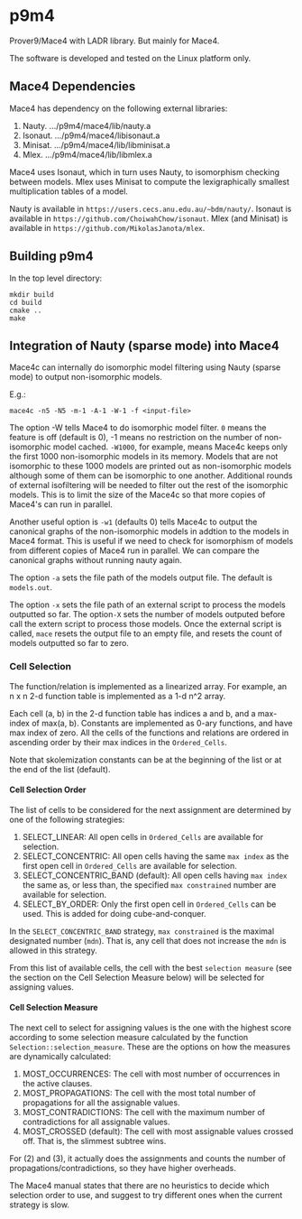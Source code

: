 # p9m4
Prover9/Mace4 with LADR library. But mainly for Mace4.

The software is developed and tested on the Linux platform only.

## Mace4 Dependencies

Mace4 has dependency on the following external libraries:

1. Nauty.  .../p9m4/mace4/lib/nauty.a
2. Isonaut.  .../p9m4/mace4/libisonaut.a
3. Minisat.   .../p9m4/mace4/lib/libminisat.a
4. Mlex.    .../p9m4/mace4/lib/libmlex.a

Mace4 uses Isonaut, which in turn uses Nauty, to isomorphism checking between models.  Mlex uses Minisat to compute the lexigraphically smallest multiplication tables of a model.

Nauty is available in `https://users.cecs.anu.edu.au/~bdm/nauty/`. Isonaut is available in `https://github.com/ChoiwahChow/isonaut`. Mlex (and Minisat) is available in `https://github.com/MikolasJanota/mlex`.  

## Building p9m4

In the top level directory:

```text
mkdir build
cd build
cmake ..
make
```

## Integration of Nauty (sparse mode) into Mace4 
Mace4c can internally do isomorphic model filtering using Nauty (sparse mode) to output non-isomorphic models.

E.g.:
```text
mace4c -n5 -N5 -m-1 -A-1 -W-1 -f <input-file>
```

The option -W tells Mace4 to do isomorphic model filter. `0` means the feature is off (default is 0), -1 means no 
restriction on the number of non-isomorphic model cached.  `-W1000`, for example, means Mace4c keeps only the first 1000 non-isomorphic
models in its memory. Models that are not isomorphic to these 1000 models are printed out as non-isomorphic models
although some of them can be isomorphic to one another.  Additional rounds of external isofiltering will be needed to filter out the rest
of the isomorphic models.  This is to limit the size of the Mace4c so that more copies of Mace4's can run in parallel.

Another useful option is `-w1` (defaults 0) tells Mace4c to output the canonical graphs of the non-isomorphic models in addtion
to the models in Mace4 format. This is useful if we need to check for isomorphism of models from different copies of Mace4 run
in parallel.  We can compare the canonical graphs without running nauty again.

The option `-a` sets the file path of the models output file. The default is `models.out`.

The option `-x` sets the file path of an external script to process the models outputted so far.  The option`-X` sets the number of models outputed before call the extern script to process those models.  Once the external script is called, `mace` resets the output file to an empty file, and resets the count of models outputted so far to zero.

### Cell Selection

The function/relation is implemented as a linearized array.  For example, an n x n 2-d function table is implemented
as a 1-d n^2 array. 

Each cell (a, b) in the 2-d function table has indices a and b, and a max-index of max(a, b).  Constants are implemented
as 0-ary functions, and have max index of zero.  All the cells of the
functions and relations are ordered in ascending order by their max indices in the `Ordered_Cells`.

Note that skolemization constants can be at the beginning of the list or at the end of the list (default).

#### Cell Selection Order

The list of cells to be considered for the next assignment are determined by one of the following strategies:

1. SELECT_LINEAR: All open cells in `Ordered_Cells` are available for selection.
2. SELECT_CONCENTRIC: All open cells having the same `max index` as the first open cell in `Ordered_Cells` are available for selection.
3. SELECT_CONCENTRIC_BAND (default): All open cells having `max index` the same as, or less than, the specified `max constrained` number are available for selection.
4. SELECT_BY_ORDER: Only the first open cell in `Ordered_Cells` can be used.  This is added for doing cube-and-conquer.

In the `SELECT_CONCENTRIC_BAND` strategy, `max constrained` is the maximal designated number (`mdn`). That is, any cell that does not increase the `mdn` is allowed in this strategy.

From this list of available cells, the cell with the best `selection measure` (see the section on the Cell Selection Measure below) will be selected for 
assigning values.


#### Cell Selection Measure

The next cell to select for assigning values is the one with the highest score according to some selection measure calculated
by the function `Selection::selection_measure`.  These are the options on how the measures are dynamically calculated:

1. MOST_OCCURRENCES: The cell with most number of occurrences in the active clauses.
2. MOST_PROPAGATIONS: The cell with the most total number of propagations for all the assignable values. 
3. MOST_CONTRADICTIONS: The cell with the maximum number of contradictions for all assignable values. 
4. MOST_CROSSED (default): The cell with most assignable values crossed off.  That is, the slimmest subtree wins.

For (2) and (3), it actually does the assignments and counts the number of propagations/contradictions, so they have higher overheads.


The Mace4 manual states that there are no heuristics to decide which selection order to use, and suggest to try different ones when the current strategy is slow.



